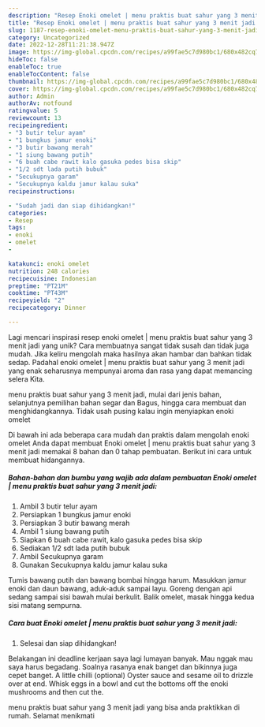 ```yaml
---
description: "Resep Enoki omelet | menu praktis buat sahur yang 3 menit jadi yang Lezat"
title: "Resep Enoki omelet | menu praktis buat sahur yang 3 menit jadi yang Lezat"
slug: 1187-resep-enoki-omelet-menu-praktis-buat-sahur-yang-3-menit-jadi-yang-lezat
category: Uncategorized
date: 2022-12-28T11:21:38.947Z
image: https://img-global.cpcdn.com/recipes/a99fae5c7d980bc1/680x482cq70/enoki-omelet-menu-praktis-buat-sahur-yang-3-menit-jadi-foto-resep-utama.jpg
hideToc: false
enableToc: true
enableTocContent: false
thumbnail: https://img-global.cpcdn.com/recipes/a99fae5c7d980bc1/680x482cq70/enoki-omelet-menu-praktis-buat-sahur-yang-3-menit-jadi-foto-resep-utama.jpg
cover: https://img-global.cpcdn.com/recipes/a99fae5c7d980bc1/680x482cq70/enoki-omelet-menu-praktis-buat-sahur-yang-3-menit-jadi-foto-resep-utama.jpg
author: Admin
authorAv: notfound
ratingvalue: 5
reviewcount: 13
recipeingredient:
- "3 butir telur ayam"
- "1 bungkus jamur enoki"
- "3 butir bawang merah"
- "1 siung bawang putih"
- "6 buah cabe rawit kalo gasuka pedes bisa skip"
- "1/2 sdt lada putih bubuk"
- "Secukupnya garam"
- "Secukupnya kaldu jamur kalau suka"
recipeinstructions:

- "Sudah jadi dan siap dihidangkan!"
categories:
- Resep
tags:
- enoki
- omelet
- 

katakunci: enoki omelet  
nutrition: 248 calories
recipecuisine: Indonesian
preptime: "PT21M"
cooktime: "PT43M"
recipeyield: "2"
recipecategory: Dinner

---
```





Lagi mencari inspirasi resep enoki omelet | menu praktis buat sahur yang 3 menit jadi yang unik? Cara membuatnya sangat tidak susah dan tidak juga mudah. Jika keliru mengolah maka hasilnya akan hambar dan bahkan tidak sedap. Padahal enoki omelet | menu praktis buat sahur yang 3 menit jadi yang enak seharusnya mempunyai aroma dan rasa yang dapat memancing selera Kita.




 menu praktis buat sahur yang 3 menit jadi, mulai dari jenis bahan, selanjutnya pemilihan bahan segar dan Bagus, hingga cara membuat dan menghidangkannya. Tidak usah pusing kalau ingin menyiapkan enoki omelet 





Di bawah ini ada beberapa cara mudah dan praktis dalam mengolah enoki omelet  Anda dapat membuat Enoki omelet | menu praktis buat sahur yang 3 menit jadi memakai 8 bahan dan 0 tahap pembuatan. Berikut ini cara untuk membuat hidangannya.

<!--inarticleads1-->

##### Bahan-bahan dan bumbu yang wajib ada dalam pembuatan Enoki omelet | menu praktis buat sahur yang 3 menit jadi:

1. Ambil 3 butir telur ayam
1. Persiapkan 1 bungkus jamur enoki
1. Persiapkan 3 butir bawang merah
1. Ambil 1 siung bawang putih
1. Siapkan 6 buah cabe rawit, kalo gasuka pedes bisa skip
1. Sediakan 1/2 sdt lada putih bubuk
1. Ambil Secukupnya garam
1. Gunakan Secukupnya kaldu jamur kalau suka


Tumis bawang putih dan bawang bombai hingga harum. Masukkan jamur enoki dan daun bawang, aduk-aduk sampai layu. Goreng dengan api sedang sampai sisi bawah mulai berkulit. Balik omelet, masak hingga kedua sisi matang sempurna. 

<!--inarticleads2-->

##### Cara buat Enoki omelet | menu praktis buat sahur yang 3 menit jadi:


1. Selesai dan siap dihidangkan!

Belakangan ini deadline kerjaan saya lagi lumayan banyak. Mau nggak mau saya harus begadang. Soalnya rasanya enak banget dan bikinnya juga cepet banget. A little chilli (optional) Oyster sauce and sesame oil to drizzle over at end. Whisk eggs in a bowl and cut the bottoms off the enoki mushrooms and then cut the. 

 menu praktis buat sahur yang 3 menit jadi yang bisa anda praktikkan di rumah. Selamat menikmati
